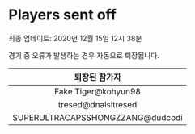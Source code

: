 # Players sent off
최종 업데이트: 2020년 12월 15일 12시 38분


경기 중 오류가 발생하는 경우 자동으로 퇴장됩니다.


| 퇴장된 참가자 |
|:---:|
| Fake Tiger@kohyun98 |
| tresed@dnalsitresed |
| SUPERULTRACAPSSHONGZZANG@dudcodi |